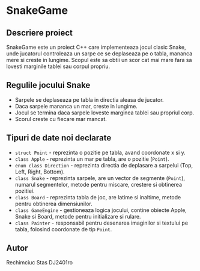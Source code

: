 # SnakeGame

## Descriere proiect
SnakeGame este un proiect C++ care implementeaza jocul clasic Snake, unde jucatorul controleaza un sarpe ce se deplaseaza pe o tabla, mananca mere si creste in lungime. Scopul este sa obtii un scor cat mai mare fara sa lovesti marginile tablei sau corpul propriu.

## Regulile jocului Snake
- Sarpele se deplaseaza pe tabla in directia aleasa de jucator.
- Daca sarpele mananca un mar, creste in lungime.
- Jocul se termina daca sarpele loveste marginea tablei sau propriul corp.
- Scorul creste cu fiecare mar mancat.

## Tipuri de date noi declarate
- `struct Point` - reprezinta o pozitie pe tabla, avand coordonate x si y.
- `class Apple` - reprezinta un mar pe tabla, are o pozitie (`Point`).
- `enum class Direction` - reprezinta directia de deplasare a sarpelui (Top, Left, Right, Bottom).
- `class Snake` - reprezinta sarpele, are un vector de segmente (`Point`), numarul segmentelor, metode pentru miscare, crestere si obtinerea pozitiei.
- `class Board` - reprezinta tabla de joc, are latime si inaltime, metode pentru obtinerea dimensiunilor.
- `class GameEngine` - gestioneaza logica jocului, contine obiecte Apple, Snake si Board, metode pentru initializare si rulare.
- `class Painter` - responsabil pentru desenarea imaginilor si textului pe tabla, folosind coordonate de tip `Point`.

## Autor
Rechimciuc Stas DJ2401ro
